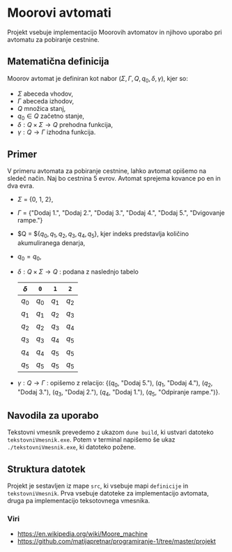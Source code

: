 # Moorovi avtomati

Projekt vsebuje implementacijo Moorovih avtomatov in njihovo uporabo pri avtomatu za pobiranje cestnine.

## Matematična definicija

Moorov avtomat je definiran kot nabor $(\Sigma, \Gamma, Q, q_0, \delta, \gamma)$, kjer so:

- $\Sigma$ abeceda vhodov,
- $\Gamma$ abeceda izhodov,
- $Q$ množica stanj,
- $q_0 \in Q$ začetno stanje,
- $\delta : Q \times \Sigma \to Q$ prehodna funkcija,
- $\gamma : Q \to \Gamma$ izhodna funkcija.

## Primer

V primeru avtomata za pobiranje cestnine, lahko avtomat opišemo na sledeč način.
Naj bo cestnina 5 evrov. Avtomat sprejema kovance po en in dva evra.

- $\Sigma$ = {0, 1, 2},
- $\Gamma$ = {"Dodaj 1.", "Dodaj 2.", "Dodaj 3.", "Dodaj 4.", "Dodaj 5.", "Dvigovanje rampe."}
- $Q = ${$q_0, q_1, q_2, q_3, q_4, q_5$}, kjer indeks predstavlja količino akumuliranega denarja,
- $q_0 = q_0$,
- $\delta : Q \times \Sigma \to Q$ :
podana z naslednjo tabelo

    | $\delta$ | `0`   | `1`   | `2`   |
    | -------- | ----- | ----- | ----- |
    | $q_0$    | $q_0$ | $q_1$ | $q_2$ |
    | $q_1$    | $q_1$ | $q_2$ | $q_3$ |
    | $q_2$    | $q_2$ | $q_3$ | $q_4$ |
    | $q_3$    | $q_3$ | $q_4$ | $q_5$ |
    | $q_4$    | $q_4$ | $q_5$ | $q_5$ |
    | $q_5$    | $q_5$ | $q_5$ | $q_5$ |


- $\gamma : Q \to \Gamma$ : opišemo z relacijo: {($q_0$, "Dodaj 5."), ($q_1$, "Dodaj 4."), ($q_2$, "Dodaj 3."), ($q_3$, "Dodaj 2."), ($q_4$, "Dodaj 1."), ($q_5$, "Odpiranje rampe.")}.


## Navodila za uporabo

Tekstovni vmesnik prevedemo z ukazom `dune build`, ki ustvari datoteko `tekstovniVmesnik.exe`. Potem v terminal napišemo še ukaz `./tekstovniVmesnik.exe`, ki datoteko požene.

## Struktura datotek

Projekt je sestavljen iz mape `src`, ki vsebuje mapi `definicije` in `tekstovniVmesnik`.
Prva vsebuje datoteke za implementacijo avtomata, druga pa implementacijo teksotovnega vmesnika.

### Viri
- https://en.wikipedia.org/wiki/Moore_machine
- https://github.com/matijapretnar/programiranje-1/tree/master/projekt
